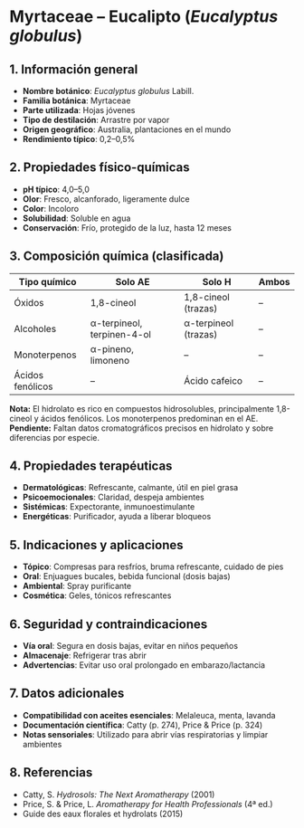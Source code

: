 # Myrtaceae – Eucalipto (*Eucalyptus globulus*)

## 1. Información general
- **Nombre botánico**: *Eucalyptus globulus* Labill.
- **Familia botánica**: Myrtaceae
- **Parte utilizada**: Hojas jóvenes
- **Tipo de destilación**: Arrastre por vapor
- **Origen geográfico**: Australia, plantaciones en el mundo
- **Rendimiento típico**: 0,2–0,5%

## 2. Propiedades físico-químicas
- **pH típico**: 4,0–5,0
- **Olor**: Fresco, alcanforado, ligeramente dulce
- **Color**: Incoloro
- **Solubilidad**: Soluble en agua
- **Conservación**: Frío, protegido de la luz, hasta 12 meses

## 3. Composición química (clasificada)
| Tipo químico        | Solo AE                  | Solo H                | Ambos       |
|--------------------|--------------------------|-----------------------|-------------|
| Óxidos             | 1,8-cineol               | 1,8-cineol (trazas)   | –           |
| Alcoholes          | α-terpineol, terpinen-4-ol | α-terpineol (trazas) | –           |
| Monoterpenos       | α-pineno, limoneno       | –                     | –           |
| Ácidos fenólicos   | –                        | Ácido cafeico         | –           |

**Nota:** El hidrolato es rico en compuestos hidrosolubles, principalmente 1,8-cineol y ácidos fenólicos. Los monoterpenos predominan en el AE.
**Pendiente:** Faltan datos cromatográficos precisos en hidrolato y sobre diferencias por especie.

## 4. Propiedades terapéuticas
- **Dermatológicas**: Refrescante, calmante, útil en piel grasa
- **Psicoemocionales**: Claridad, despeja ambientes
- **Sistémicas**: Expectorante, inmunoestimulante
- **Energéticas**: Purificador, ayuda a liberar bloqueos

## 5. Indicaciones y aplicaciones
- **Tópico**: Compresas para resfríos, bruma refrescante, cuidado de pies
- **Oral**: Enjuagues bucales, bebida funcional (dosis bajas)
- **Ambiental**: Spray purificante
- **Cosmética**: Geles, tónicos refrescantes

## 6. Seguridad y contraindicaciones
- **Vía oral**: Segura en dosis bajas, evitar en niños pequeños
- **Almacenaje**: Refrigerar tras abrir
- **Advertencias**: Evitar uso oral prolongado en embarazo/lactancia

## 7. Datos adicionales
- **Compatibilidad con aceites esenciales**: Melaleuca, menta, lavanda
- **Documentación científica**: Catty (p. 274), Price & Price (p. 324)
- **Notas sensoriales**: Utilizado para abrir vías respiratorias y limpiar ambientes

## 8. Referencias
- Catty, S. *Hydrosols: The Next Aromatherapy* (2001)
- Price, S. & Price, L. *Aromatherapy for Health Professionals* (4ª ed.)
- Guide des eaux florales et hydrolats (2015)

